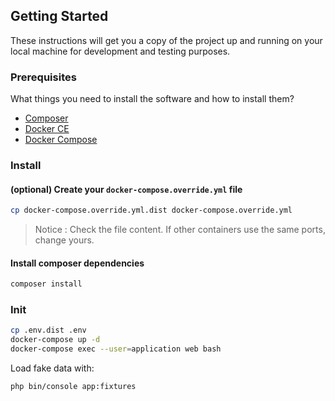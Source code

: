 ## Getting Started

These instructions will get you a copy of the project up and running on your local machine for development and testing purposes.

### Prerequisites

What things you need to install the software and how to install them?

- [Composer](https://getcomposer.org/)
- [Docker CE](https://www.docker.com/community-edition)
- [Docker Compose](https://docs.docker.com/compose/install)

### Install

#### (optional) Create your `docker-compose.override.yml` file

```bash
cp docker-compose.override.yml.dist docker-compose.override.yml
```
> Notice : Check the file content. If other containers use the same ports, change yours.

#### Install composer dependencies

```bash
composer install
```

### Init

```bash
cp .env.dist .env
docker-compose up -d
docker-compose exec --user=application web bash
```

Load fake data with:
```bash
php bin/console app:fixtures
```